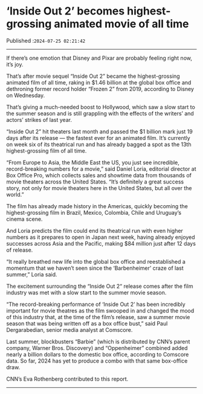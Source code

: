 # ‘Inside Out 2’ becomes highest-grossing animated movie of all time

Published :`2024-07-25 02:21:42`

---

If there’s one emotion that Disney and Pixar are probably feeling right now, it’s joy.

That’s after movie sequel “Inside Out 2” became the highest-grossing animated film of all time, raking in $1.46 billion at the global box office and dethroning former record holder “Frozen 2” from 2019, according to Disney on Wednesday.

That’s giving a much-needed boost to Hollywood, which saw a slow start to the summer season and is still grappling with the effects of the writers’ and actors’ strikes of last year.

“Inside Out 2” hit theaters last month and passed the $1 billion mark just 19 days after its release — the fastest ever for an animated film. It’s currently on week six of its theatrical run and has already bagged a spot as the 13th highest-grossing film of all time.

“From Europe to Asia, the Middle East the US, you just see incredible, record-breaking numbers for a movie,” said Daniel Loria, editorial director at Box Office Pro, which collects sales and showtime data from thousands of movie theaters across the United States. “It’s definitely a great success story, not only for movie theaters here in the United States, but all over the world.”

The film has already made history in the Americas, quickly becoming the highest-grossing film in Brazil, Mexico, Colombia, Chile and Uruguay’s cinema scene.

And Loria predicts the film could end its theatrical run with even higher numbers as it prepares to open in Japan next week, having already enjoyed successes across Asia and the Pacific, making $84 million just after 12 days of release.

“It really breathed new life into the global box office and reestablished a momentum that we haven’t seen since the ‘Barbenheimer’ craze of last summer,” Loria said.

The excitement surrounding the “Inside Out 2“ release comes after the film industry was met with a slow start to the summer movie season.

“The record-breaking performance of ‘Inside Out 2’ has been incredibly important for movie theatres as the film swooped in and changed the mood of this industry that, at the time of the film’s release, saw a summer movie season that was being written off as a box office bust,” said Paul Dergarabedian, senior media analyst at Comscore.

Last summer, blockbusters “Barbie” (which is distributed by CNN’s parent company, Warner Bros. Discovery) and “Oppenheimer” combined added nearly a billion dollars to the domestic box office, according to Comscore data. So far, 2024 has yet to produce a combo with that same box-office draw.

CNN’s Eva Rothenberg contributed to this report.

---

